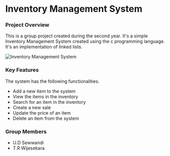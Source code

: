 # Inventory Management System

### Project Overview
This is a group project created during the second year. It's a simple Inventory Management System created using the c programming language.
It's an implementation of linked lists.

![Inventory Management System](https://github.com/Nuwanthi-R/InventoryManagmentSystem/assets/88087877/3d16c388-7994-4dba-a720-95bf8b1be6fa)

### Key Features
The system has the following functionalities.
- Add a new item to the system
- View the items in the inventory
- Search for an item in the inventory
- Create a new sale
- Update the price of an item
- Delete an item from the system

### Group Members
- U.D Sewwandi
- T.R Wijesekara

